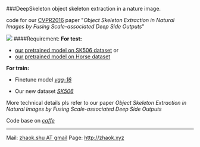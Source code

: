 ###DeepSkeleton
object skeleton extraction in a nature image.

code for our [CVPR2016](http://cvpr2016.thecvf.com/) paper "*Object Skeleton Extraction in Natural Images by Fusing Scale-associated Deep Side Outputs*"

![](http://7xn7wz.com1.z0.glb.clouddn.com/DeepSkeleton.png?imageView2/2/w/500)
####Requirement:
**For test:**
* [our pretrained model on SK506 dataset](http://7xocv2.dl1.z0.glb.clouddn.com/sk506_it14k.caffemodel)
  or
* [our pretrained model on Horse dataset](http://7xocv2.dl1.z0.glb.clouddn.com/horse_it14k.caffemodel)

**For train:**
* Finetune model [*vgg-16*](http://7xocv2.dl1.z0.glb.clouddn.com/5stage-vgg.caffemodel)

* Our new dataset [*SK506*](http://7xocv2.dl1.z0.glb.clouddn.com/sk506.tar.gz)

More technical details pls refer to our paper *Object Skeleton Extraction in Natural Images by Fusing Scale-associated Deep Side Outputs*

Code base on [*caffe*](http://caffe.berkeleyvision.org/)

*** 

Mail: [zhaok.shu AT gmail](#) Page: <http://zhaok.xyz>

